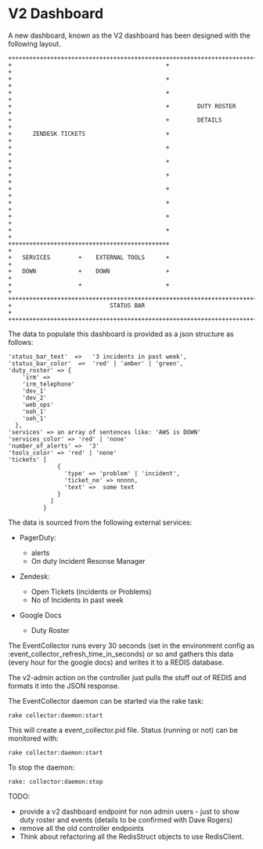 # V2 Dashboard


A new dashboard, known as the V2 dashboard has been designed with the
following layout.

    ++++++++++++++++++++++++++++++++++++++++++++++++++++++++++++++++++++++++++
    +                                            +                           +
    +                                            +                           +
    +                                            +                           +
    +                                            +        DUTY ROSTER        +
    +                                            +        DETAILS            +
    +      ZENDESK TICKETS                       +                           +
    +                                            +                           +
    +                                            +                           +
    +                                            +                           +
    +                                            +                           +
    +                                            +                           +
    +                                            +                           +
    +                                            +                           +
    ++++++++++++++++++++++++++++++++++++++++++++++                           +
    +   SERVICES        +    EXTERNAL TOOLS      +                           +
    +   DOWN            +    DOWN                +                           +
    +                   +                        +                           +
    ++++++++++++++++++++++++++++++++++++++++++++++++++++++++++++++++++++++++++
    +                            STATUS BAR                                  +
    ++++++++++++++++++++++++++++++++++++++++++++++++++++++++++++++++++++++++++


The data to populate this dashboard is provided as a json structure as follows:

    'status_bar_text'  =>   '3 incidents in past week',
    'status_bar_color'  =>  'red' | 'amber' | 'green',
    'duty_roster' => {
        'irm' =>
        'irm_telephone'
        'dev_1'
        'dev_2'
        'web_ops'
        'ooh_1'
        'ooh_1'
      },
    'services' => an array of sentences like: 'AWS is DOWN'
    'services_color' => 'red' | 'none'
    'number_of_alerts' =>  '3'
    'tools_color' => 'red' | 'none'
    'tickets' [
                  {
                    'type' => 'problem' | 'incident',
                    'ticket_no' => nnnnn,
                    'text' =>  some text
                  }
                ]
              }


  The data is sourced from the following external services:

  - PagerDuty:
    - alerts
    - On duty Incident Resonse Manager

  - Zendesk:
    - Open Tickets (incidents or Problems)
    - No of Incidents in past week

  - Google Docs
    - Duty Roster

The EventCollector runs every 30 seconds (set in the environment config as :event_collector_refresh_time_in_seconds) or so and gathers this data (every hour for the google docs) and writes it to a REDIS database.

The v2-admin action on the controller just pulls the stuff out of REDIS and formats it into the JSON response.

The EventCollector daemon can be started via the rake task:

    rake collector:daemon:start

This will create a event\_collector.pid file. Status (running or not) can be monitored with:

    rake collector:daemon:start

To stop the daemon:

    rake: collector:daemon:stop

TODO:
 - provide a v2 dashboard endpoint for non admin users - just to show duty roster and events (details to be confirmed with Dave Rogers)
 - remove all the old controller endpoints
 - Think about refactoring all the RedisStruct objects to use RedisClient.










